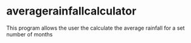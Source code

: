# averagerainfallcalculator
This program allows the user the calculate the average rainfall for a set number of months
